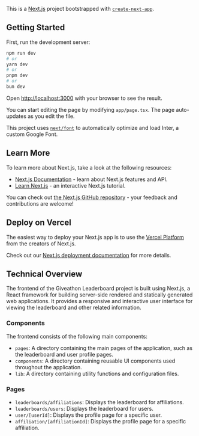 This is a [Next.js](https://nextjs.org/) project bootstrapped with [`create-next-app`](https://github.com/vercel/next.js/tree/canary/packages/create-next-app).

## Getting Started

First, run the development server:

```bash
npm run dev
# or
yarn dev
# or
pnpm dev
# or
bun dev
```

Open [http://localhost:3000](http://localhost:3000) with your browser to see the result.

You can start editing the page by modifying `app/page.tsx`. The page auto-updates as you edit the file.

This project uses [`next/font`](https://nextjs.org/docs/basic-features/font-optimization) to automatically optimize and load Inter, a custom Google Font.

## Learn More

To learn more about Next.js, take a look at the following resources:

- [Next.js Documentation](https://nextjs.org/docs) - learn about Next.js features and API.
- [Learn Next.js](https://nextjs.org/learn) - an interactive Next.js tutorial.

You can check out [the Next.js GitHub repository](https://github.com/vercel/next.js/) - your feedback and contributions are welcome!

## Deploy on Vercel

The easiest way to deploy your Next.js app is to use the [Vercel Platform](https://vercel.com/new?utm_medium=default-template&filter=next.js&utm_source=create-next-app&utm_campaign=create-next-app-readme) from the creators of Next.js.

Check out our [Next.js deployment documentation](https://nextjs.org/docs/deployment) for more details.

## Technical Overview

The frontend of the Giveathon Leaderboard project is built using Next.js, a React framework for building server-side rendered and statically generated web applications. It provides a responsive and interactive user interface for viewing the leaderboard and other related information.

### Components

The frontend consists of the following main components:

- `pages`: A directory containing the main pages of the application, such as the leaderboard and user profile pages.
- `components`: A directory containing reusable UI components used throughout the application.
- `lib`: A directory containing utility functions and configuration files.

### Pages

- `leaderboards/affiliations`: Displays the leaderboard for affiliations.
- `leaderboards/users`: Displays the leaderboard for users.
- `user/[userId]`: Displays the profile page for a specific user.
- `affiliation/[affiliationId]`: Displays the profile page for a specific affiliation.
